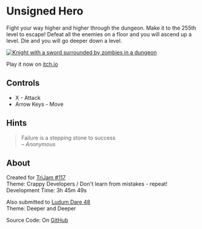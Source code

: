 # Unsigned Hero
Fight your way higher and higher through the dungeon. Make it to the 255th level to escape!
Defeat all the enemies on a floor and you will ascend up a level.
Die and you will go deeper down a level.

[![Knight with a sword surrounded by zombies in a dungeon](screenshots/cover.png)](https://caterpillargames.itch.io/unsigned-hero)

Play it now on [itch.io](https://caterpillargames.itch.io/unsigned-hero)

## Controls
* X - Attack
* Arrow Keys - Move


## Hints
<blockquote>Failure is a stepping stone to success<br><cite>&ndash; Anonymous</cite></blockquote>



## About
<!--BEGIN TRIJAM-->
Created for [TriJam #117](https://itch.io/jam/trijam-117/entries)  
Theme: Crappy Developers / Don't learn from mistakes - repeat!  
Development Time: 3h 45m 49s  
<!--END TRIJAM-->
Also submitted to [Ludum Dare 48](https://ldjam.com/events/ludum-dare/48/unsigned-hero)  
Theme: Deeper and Deeper  

Source Code: On [GitHub](https://github.com/CaterpillarGames/pico8-games/tree/master/carts/unsigned-hero)


